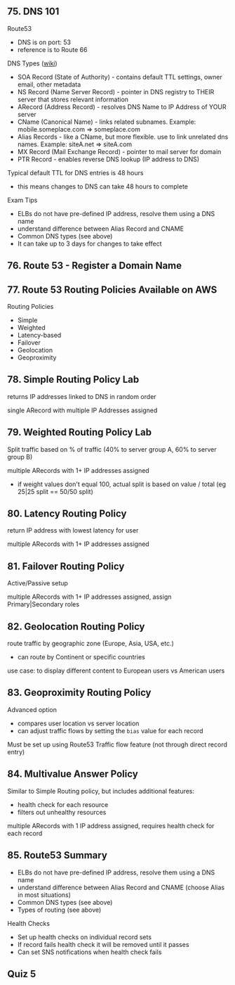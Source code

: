 ## 75. DNS 101
Route53
- DNS is on port: 53
- reference is to Route 66

DNS Types ([wiki](https://www.cloudns.net/wiki/article/40/))
- SOA Record (State of Authority) - contains default TTL settings, owner email, other metadata
- NS Record (Name Server Record) - pointer in DNS registry to THEIR server that stores relevant information 
- ARecord (Address Record) - resolves DNS Name to IP Address of YOUR server
- CName (Canonical Name) - links related subnames.  Example: mobile.someplace.com => someplace.com
- Alias Records - like a CName, but more flexible.  use to link unrelated dns names.  Example: siteA.net => siteA.com
- MX Record (Mail Exchange Record) - pointer to mail server for domain
- PTR Record - enables reverse DNS lookup (IP address to DNS)

Typical default TTL for DNS entries is 48 hours
- this means changes to DNS can take 48 hours to complete

Exam Tips
- ELBs do not have pre-defined IP address, resolve them using a DNS name
- understand difference between Alias Record and CNAME
- Common DNS types (see above)
- It can take up to 3 days for changes to take effect

## 76. Route 53 - Register a Domain Name

## 77. Route 53 Routing Policies Available on AWS
Routing Policies
- Simple
- Weighted
- Latency-based
- Failover
- Geolocation
- Geoproximity

## 78. Simple Routing Policy Lab
returns IP addresses linked to DNS in random order

single ARecord with multiple IP Addresses assigned

## 79. Weighted Routing Policy Lab
Split traffic based on % of traffic (40% to server group A, 60% to server group B)

multiple ARecords with 1+ IP addresses assigned
- if weight values don't equal 100, actual split is based on value / total (eg 25|25 split == 50/50 split)

## 80. Latency Routing Policy
return IP address with lowest latency for user

multiple ARecords with 1+ IP addresses assigned

## 81. Failover Routing Policy
Active/Passive setup

multiple ARecords with 1+ IP addresses assigned, assign Primary|Secondary roles

## 82. Geolocation Routing Policy
route traffic by geographic zone (Europe, Asia, USA, etc.)
- can route by Continent or specific countries

use case: to display different content to European users vs American users

## 83. Geoproximity Routing Policy
Advanced option
- compares user location vs server location
- can adjust traffic flows by setting the `bias` value for each record

Must be set up using Route53 Traffic flow feature (not through direct record entry)


## 84. Multivalue Answer Policy
Similar to Simple Routing policy, but includes additional features:
- health check for each resource
- filters out unhealthy resources

multiple ARecords with 1 IP address assigned, requires health check for each record

## 85. Route53 Summary

- ELBs do not have pre-defined IP address, resolve them using a DNS name
- understand difference between Alias Record and CNAME (choose Alias in most situations)
- Common DNS types (see above)
- Types of routing (see above)

Health Checks
- Set up health checks on individual record sets
- If record fails health check it will be removed until it passes
- Can set SNS notifications when health check fails

## Quiz 5